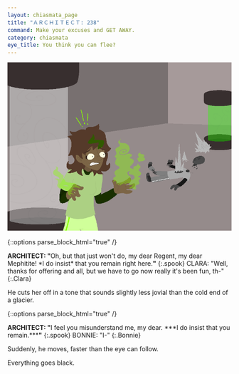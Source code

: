 ```yaml
---
layout: chiasmata_page
title: "ＡＲＣＨＩＴＥＣＴ: 238"
command: Make your excuses and GET AWAY.
category: chiasmata
eye_title: You think you can flee?
---
```


![238](/chiasmata/images/narrative/237.png)

{::options parse_block_html="true" /}
<div class="dialogue">
<b>ARCHITECT: "</b>Oh, but that just won't do, my dear Regent, my dear Mephitite! *I do insist* that you remain right here.<b>"</b> 
{:.spook}
CLARA: "Well, thanks for offering and all, but we have to go now really it's been fun, th-" 
{:.Clara}
</div>

He cuts her off in a tone that sounds slightly less jovial than the cold end of a glacier.

{::options parse_block_html="true" /}
<div class="dialogue">
<b>ARCHITECT: "</b>I feel you misunderstand me, my dear. ***I do insist that you remain.***<b>"</b> 
{:.spook}
BONNIE: "I-" 
{:.Bonnie}
</div>

Suddenly, he moves, faster than the eye can follow.

Everything goes black.